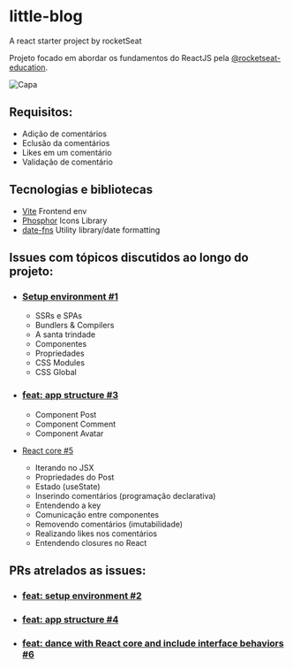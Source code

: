 # little-blog
 A react starter project by rocketSeat

Projeto focado em abordar os fundamentos do ReactJS pela [@rocketseat-education](https://github.com/rocketseat-education). 

![Capa](https://user-images.githubusercontent.com/23065460/209886667-e165af23-72a2-40df-a4f2-092d7ddeccf9.png)

## Requisitos:
- Adição de comentários
- Eclusão da comentários
- Likes em um comentário
- Validação de comentário

## Tecnologias e bibliotecas
- [Vite](https://vitejs.dev/) Frontend env
- [Phosphor](https://phosphoricons.com/) Icons Library
- [date-fns](https://date-fns.org/) Utility library/date formatting

## Issues com tópicos discutidos ao longo do projeto: 

- ### [Setup environment #1](https://github.com/jemluz/little-blog/issues/1)
  - SSRs e SPAs
  - Bundlers & Compilers
  - A santa trindade
  - Componentes
  - Propriedades
  - CSS Modules
  - CSS Global

- ### [feat: app structure #3](https://github.com/jemluz/little-blog/issues/3)
  - Component Post
  - Component Comment
  - Component Avatar
  
- [React core #5](https://github.com/jemluz/little-blog/issues/5)
  - Iterando no JSX
  - Propriedades do Post
  - Estado (useState)
  - Inserindo comentários (programação declarativa)
  - Entendendo a key
  - Comunicação entre componentes
  - Removendo comentários (imutabilidade)
  - Realizando likes nos comentários
  - Entendendo closures no React


## PRs atrelados as issues: 
- ### [feat: setup environment #2](https://github.com/jemluz/little-blog/pull/2)
- ### [feat: app structure #4](https://github.com/jemluz/little-blog/pull/4)
- ### [feat: dance with React core and include interface behaviors #6](https://github.com/jemluz/little-blog/pull/6)
